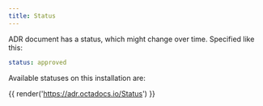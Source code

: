 ```yaml
---
title: Status
---
```


ADR document has a status, which might change over time. Specified like this:

```yaml
status: approved
```

Available statuses on this installation are:

{{ render('https://adr.octadocs.io/Status') }}
